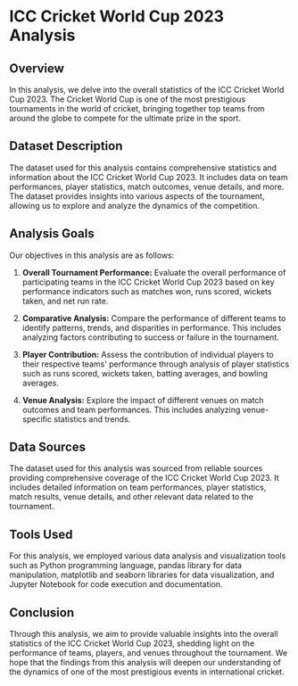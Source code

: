 # ICC Cricket World Cup 2023 Analysis

## Overview

In this analysis, we delve into the overall statistics of the ICC Cricket World Cup 2023. The Cricket World Cup is one of the most prestigious tournaments in the world of cricket, bringing together top teams from around the globe to compete for the ultimate prize in the sport.

## Dataset Description

The dataset used for this analysis contains comprehensive statistics and information about the ICC Cricket World Cup 2023. It includes data on team performances, player statistics, match outcomes, venue details, and more. The dataset provides insights into various aspects of the tournament, allowing us to explore and analyze the dynamics of the competition.

## Analysis Goals

Our objectives in this analysis are as follows:

1. **Overall Tournament Performance:** Evaluate the overall performance of participating teams in the ICC Cricket World Cup 2023 based on key performance indicators such as matches won, runs scored, wickets taken, and net run rate.

2. **Comparative Analysis:** Compare the performance of different teams to identify patterns, trends, and disparities in performance. This includes analyzing factors contributing to success or failure in the tournament.

3. **Player Contribution:** Assess the contribution of individual players to their respective teams' performance through analysis of player statistics such as runs scored, wickets taken, batting averages, and bowling averages.

4. **Venue Analysis:** Explore the impact of different venues on match outcomes and team performances. This includes analyzing venue-specific statistics and trends.

## Data Sources

The dataset used for this analysis was sourced from reliable sources providing comprehensive coverage of the ICC Cricket World Cup 2023. It includes detailed information on team performances, player statistics, match results, venue details, and other relevant data related to the tournament.

## Tools Used

For this analysis, we employed various data analysis and visualization tools such as Python programming language, pandas library for data manipulation, matplotlib and seaborn libraries for data visualization, and Jupyter Notebook for code execution and documentation.

## Conclusion

Through this analysis, we aim to provide valuable insights into the overall statistics of the ICC Cricket World Cup 2023, shedding light on the performance of teams, players, and venues throughout the tournament. We hope that the findings from this analysis will deepen our understanding of the dynamics of one of the most prestigious events in international cricket.
